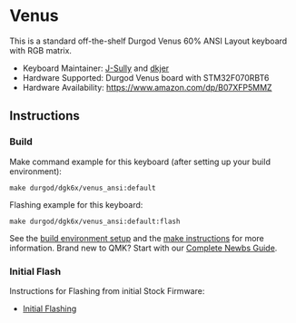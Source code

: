 # Venus

This is a standard off-the-shelf Durgod Venus 60% ANSI Layout keyboard with RGB matrix.

* Keyboard Maintainer: [J-Sully](https://github.com/J-Sully) and [dkjer](https://github.com/dkjer)
* Hardware Supported: Durgod Venus board with STM32F070RBT6
* Hardware Availability: https://www.amazon.com/dp/B07XFP5MMZ

## Instructions

### Build

Make command example for this keyboard (after setting up your build environment):

    make durgod/dgk6x/venus_ansi:default

Flashing example for this keyboard:

    make durgod/dgk6x/venus_ansi:default:flash

See the [build environment setup](https://docs.qmk.fm/#/getting_started_build_tools) and the [make instructions](https://docs.qmk.fm/#/getting_started_make_guide) for more information. Brand new to QMK? Start with our [Complete Newbs Guide](https://docs.qmk.fm/#/newbs).

### Initial Flash

Instructions for Flashing from initial Stock Firmware:
* [Initial Flashing](../readme.md#initial-flash)
